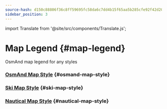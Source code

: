 ```yaml
---
source-hash: d150c88806f36c8ff59695fc58da6c7dd4b15f65aa5b285cfe92f42d2014a81b
sidebar_position: 3
---
```

import Translate from '@site/src/components/Translate.js';

# Map Legend {#map-legend}

OsmAnd map legend for any styles

### [OsmAnd Map Style](./osmand.md) {#osmand-map-style}
<Translate android="yes" id="default_render_descr" />

### [Ski Map Style](./ski-map.md) {#ski-map-style}
<Translate android="yes" id="ski_map_render_descr" />

### [Nautical Map Style](./nautical-map.md) {#nautical-map-style}
<Translate android="yes" id="nautical_render_descr" />